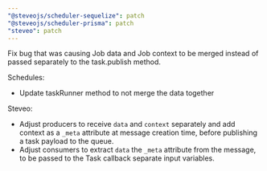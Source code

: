 ```yaml
---
"@steveojs/scheduler-sequelize": patch
"@steveojs/scheduler-prisma": patch
"steveo": patch
---
```


Fix bug that was causing Job data and Job context to be merged instead of 
passed separately to the task.publish method.

Schedules:

- Update taskRunner method to not merge the data together

Steveo:

 - Adjust producers to receive `data` and `context` separately and add context as a `_meta` attribute at message creation
time, before publishing a task payload to the queue. 
 - Adjust consumers to extract `data`  the `_meta` attribute from the message, to be passed to the Task callback 
separate input variables.
